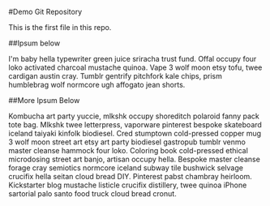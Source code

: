 #Demo Git Repository

This is the first file in this repo.

##Ipsum below

I'm baby hella typewriter green juice sriracha trust fund. Offal occupy four loko activated charcoal mustache quinoa. Vape 3 wolf moon etsy tofu, twee cardigan austin cray. Tumblr gentrify pitchfork kale chips, prism humblebrag wolf normcore ugh affogato jean shorts.

##More Ipsum Below

Kombucha art party yuccie, mlkshk occupy shoreditch polaroid fanny pack tote bag. Mlkshk twee letterpress, vaporware pinterest bespoke skateboard iceland taiyaki kinfolk biodiesel. Cred stumptown cold-pressed copper mug 3 wolf moon street art etsy art party biodiesel gastropub tumblr venmo master cleanse hammock four loko. Coloring book cold-pressed ethical microdosing street art banjo, artisan occupy hella. Bespoke master cleanse forage cray semiotics normcore iceland subway tile bushwick selvage crucifix hella seitan cloud bread DIY. Pinterest pabst chambray heirloom. Kickstarter blog mustache listicle crucifix distillery, twee quinoa iPhone sartorial palo santo food truck cloud bread cronut.